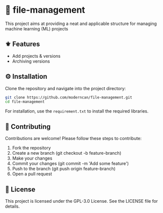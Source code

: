 # 🚀 file-management

This project aims at providing a neat and applicable structure for managing machine learning (ML) projects

## ⚜️ Features

- Add projects & versions
- Archiving versions

## ⚙️ Installation

Clone the repository and navigate into the project directory:

```sh
git clone https://github.com/moderncan/file-management.git
cd file-management
```
For installation, use the ``requirement.txt`` to install the required libraries.


## 🤝 Contributing

Contributions are welcome! Please follow these steps to contribute:

1. Fork the repository
2. Create a new branch (git checkout -b feature-branch)
3. Make your changes
4. Commit your changes (git commit -m 'Add some feature')
5. Push to the branch (git push origin feature-branch)
6. Open a pull request

## 🔖 License

This project is licensed under the GPL-3.0 License. See the LICENSE file for details.